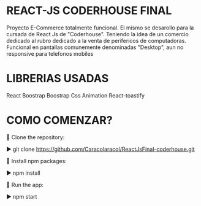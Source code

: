 # REACT-JS CODERHOUSE FINAL


Proyecto E-Commerce totalmente funcional.
El mismo se desarollo para la cursada de React Js de "Coderhouse". Teniendo la idea de un comercio dedicado al rubro dedicado a la venta de perifericos de computadoras.
Funcional en pantallas comunemente denominadas "Desktop", aun no responsive para telefonos mobiles

# LIBRERIAS USADAS

React Boostrap
Boostrap
Css Animation
React-toastify

# COMO COMENZAR?

🌱 Clone the repository:

▶ git clone https://github.com/Caracolaracol/ReactJsFinal-coderhouse.git

🌱 Install npm packages:

▶ npm install
 
🌱 Run the app:

▶ npm start
